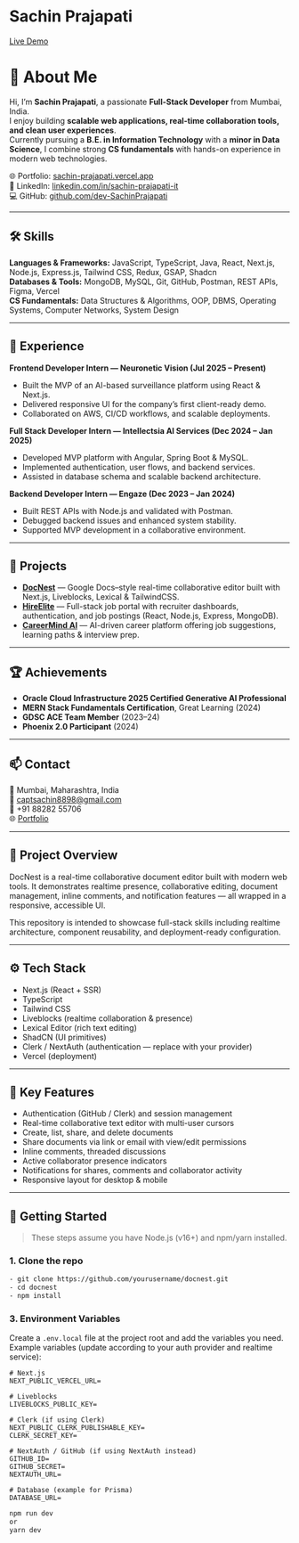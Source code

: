 # Sachin Prajapati 

[Live Demo](https://sachin-prajapati.vercel.app/)


# 👋 About Me

Hi, I’m **Sachin Prajapati**, a passionate **Full-Stack Developer** from Mumbai, India.  
I enjoy building **scalable web applications, real-time collaboration tools, and clean user experiences**.  
Currently pursuing a **B.E. in Information Technology** with a **minor in Data Science**, I combine strong **CS fundamentals** with hands-on experience in modern web technologies.  

🌐 Portfolio: [sachin-prajapati.vercel.app](https://sachin-prajapati.vercel.app/)  
💼 LinkedIn: [linkedin.com/in/sachin-prajapati-it](https://www.linkedin.com/in/sachin-prajapati-it/)  
💻 GitHub: [github.com/dev-SachinPrajapati](https://github.com/dev-SachinPrajapati)  

---

## 🛠️ Skills

**Languages & Frameworks:** JavaScript, TypeScript, Java, React, Next.js, Node.js, Express.js, Tailwind CSS, Redux, GSAP, Shadcn  
**Databases & Tools:** MongoDB, MySQL, Git, GitHub, Postman, REST APIs, Figma, Vercel  
**CS Fundamentals:** Data Structures & Algorithms, OOP, DBMS, Operating Systems, Computer Networks, System Design  

---

## 💼 Experience

**Frontend Developer Intern — Neuronetic Vision (Jul 2025 – Present)**  
- Built the MVP of an AI-based surveillance platform using React & Next.js.  
- Delivered responsive UI for the company’s first client-ready demo.  
- Collaborated on AWS, CI/CD workflows, and scalable deployments.  

**Full Stack Developer Intern — Intellectsia AI Services (Dec 2024 – Jan 2025)**  
- Developed MVP platform with Angular, Spring Boot & MySQL.  
- Implemented authentication, user flows, and backend services.  
- Assisted in database schema and scalable backend architecture.  

**Backend Developer Intern — Engaze (Dec 2023 – Jan 2024)**  
- Built REST APIs with Node.js and validated with Postman.  
- Debugged backend issues and enhanced system stability.  
- Supported MVP development in a collaborative environment.  

---

## 🚀 Projects

- **[DocNest](https://doc-nest-teal.vercel.app/)** — Google Docs–style real-time collaborative editor built with Next.js, Liveblocks, Lexical & TailwindCSS.  
- **[HireElite](https://hire-elite-seven.vercel.app/)** — Full-stack job portal with recruiter dashboards, authentication, and job postings (React, Node.js, Express, MongoDB).  
- **[CareerMind AI](https://career-mind-ai-pearl.vercel.app/)** — AI-driven career platform offering job suggestions, learning paths & interview prep.  

---

## 🏆 Achievements

- **Oracle Cloud Infrastructure 2025 Certified Generative AI Professional**  
- **MERN Stack Fundamentals Certification**, Great Learning (2024)  
- **GDSC ACE Team Member** (2023–24)  
- **Phoenix 2.0 Participant** (2024)  

---

## 📫 Contact

📍 Mumbai, Maharashtra, India  
📧 [captsachin8898@gmail.com](mailto:captsachin8898@gmail.com)  
📱 +91 88282 55706  
🌐 [Portfolio](https://sachin-prajapati.vercel)


---

## 📖 Project Overview

DocNest is a real-time collaborative document editor built with modern web tools. It demonstrates realtime presence, collaborative editing, document management, inline comments, and notification features — all wrapped in a responsive, accessible UI.

This repository is intended to showcase full-stack skills including realtime architecture, component reusability, and deployment-ready configuration.

---

## ⚙️ Tech Stack

- Next.js (React + SSR)
- TypeScript
- Tailwind CSS
- Liveblocks (realtime collaboration & presence)
- Lexical Editor (rich text editing)
- ShadCN (UI primitives)
- Clerk / NextAuth (authentication — replace with your provider)
- Vercel (deployment)

---

## 🔋 Key Features

- Authentication (GitHub / Clerk) and session management  
- Real-time collaborative text editor with multi-user cursors  
- Create, list, share, and delete documents  
- Share documents via link or email with view/edit permissions  
- Inline comments, threaded discussions  
- Active collaborator presence indicators  
- Notifications for shares, comments and collaborator activity  
- Responsive layout for desktop & mobile  

---

## 🚀 Getting Started

> These steps assume you have Node.js (v16+) and npm/yarn installed.

### 1. Clone the repo

```bash
- git clone https://github.com/yourusername/docnest.git
- cd docnest
- npm install
```

### 3. Environment Variables

Create a `.env.local` file at the project root and add the variables you need. Example variables (update according to your auth provider and realtime service):

```env
# Next.js
NEXT_PUBLIC_VERCEL_URL=

# Liveblocks
LIVEBLOCKS_PUBLIC_KEY=

# Clerk (if using Clerk)
NEXT_PUBLIC_CLERK_PUBLISHABLE_KEY=
CLERK_SECRET_KEY=

# NextAuth / GitHub (if using NextAuth instead)
GITHUB_ID=
GITHUB_SECRET=
NEXTAUTH_URL=

# Database (example for Prisma)
DATABASE_URL=
```

```bash
npm run dev
or
yarn dev

```